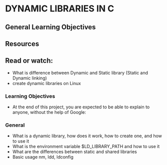 # DYNAMIC LIBRARIES IN C

## General Learning Objectives

## Resources

## Read or watch:

- What is difference between Dynamic and Static library (Static and Dynamic linking)
- create dynamic libraries on Linux

### Learning Objectives

- At the end of this project, you are expected to be able to explain to anyone, without the help of Google:

### General

- What is a dynamic library, how does it work, how to create one, and how to use it
- What is the environment variable $LD_LIBRARY_PATH and how to use it
- What are the differences between static and shared libraries
- Basic usage nm, ldd, ldconfig
